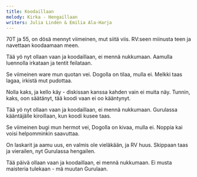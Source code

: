 ```yaml
---
title: Koodaillaan
melody: Kirka - Hengaillaan
writers: Julia Lindén & Emilia Ala-Harja
---
```


70T ja 55,
on dösä mennyt viimeinen,
mut siitä viis.
RV:seen miinusta teen
ja navettaan koodaamaan meen.

Tää yö nyt ollaan vaan ja koodaillaan,
ei mennä nukkumaan.
Aamulla luennolla irkataan
ja tentit feilataan.

Se viimeinen ware mun quotan vei.
Dogolla on tilaa, mulla ei.
Melkki taas lagaa,
irkistä mut pudottaa.

Nolla kaks, ja kello käy -
diskissan kanssa kahden vain
ei muita näy.
Tunnin, kaks, oon säätänyt,
tää koodi vaan ei oo kääntynyt.

Tää yö nyt ollaan vaan ja koodaillaan,
ei mennä nukkumaan.
Gurulassa kääntäjälle kiroillaan,
kun koodi kusee taas.

Se viimeinen bugi mun hermot vei,
Dogolla on kivaa, mulla ei.
Noppia kai voisi
helpomminkin saavuttaa.

On laskarit ja aamu uus,
en valmis ole vieläkään,
ja RV huus.
Skippaan taas ja vierailen,
nyt Gurulassa hengailen.

Tää päivä ollaan vaan ja koodaillaan,
ei mennä nukkumaan.
Ei musta maisteria tulekaan -
mä muutan Gurulaan.
